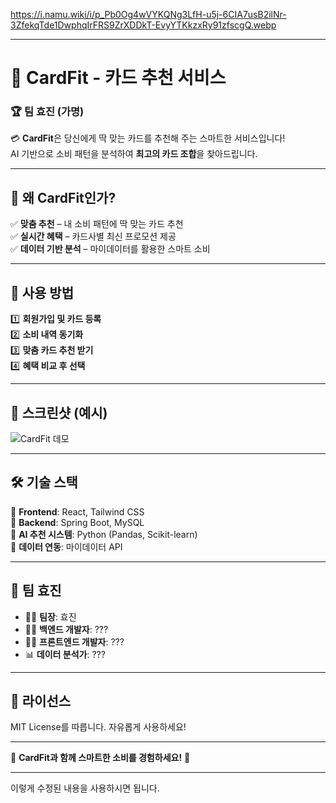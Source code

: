 https://i.namu.wiki/i/p_Pb0Og4wVYKQNg3LfH-u5j-6CIA7usB2ilNr-3ZfekqTde1DwphqIrFRS9ZrXDDkT-EvyYTKkzxRy91zfscgQ.webp

---

# 👑 **CardFit - 카드 추천 서비스**

### 🏆 팀 효진 (가명)  

💳 **CardFit**은 당신에게 딱 맞는 카드를 추천해 주는 스마트한 서비스입니다!  
AI 기반으로 소비 패턴을 분석하여 **최고의 카드 조합**을 찾아드립니다.  

---

## 🎯 왜 CardFit인가?  
✅ **맞춤 추천** – 내 소비 패턴에 딱 맞는 카드 추천  
✅ **실시간 혜택** – 카드사별 최신 프로모션 제공  
✅ **데이터 기반 분석** – 마이데이터를 활용한 스마트 소비  

---

## 🚀 사용 방법  
1️⃣ **회원가입 및 카드 등록**  
2️⃣ **소비 내역 동기화**  
3️⃣ **맞춤 카드 추천 받기**  
4️⃣ **혜택 비교 후 선택**  

---

## 🎨 스크린샷 (예시)  
![CardFit 데모](https://via.placeholder.com/800x400?text=CardFit+스크린샷)

---

## 🛠 기술 스택  
🔹 **Frontend**: React, Tailwind CSS  
🔹 **Backend**: Spring Boot, MySQL  
🔹 **AI 추천 시스템**: Python (Pandas, Scikit-learn)  
🔹 **데이터 연동**: 마이데이터 API  

---

## 🤝 팀 효진  
- 👩‍💻 **팀장**: 효진  
- 👨‍💻 **백엔드 개발자**: ???  
- 👩‍🎨 **프론트엔드 개발자**: ???  
- 📊 **데이터 분석가**: ???  

---

## 📄 라이선스  
MIT License를 따릅니다. 자유롭게 사용하세요!  

---

👑 **CardFit과 함께 스마트한 소비를 경험하세요!** 🚀  

---

이렇게 수정된 내용을 사용하시면 됩니다.

